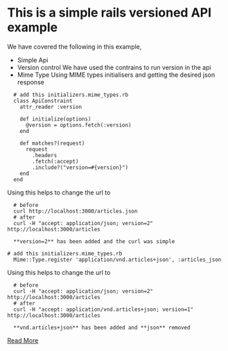 # This is a simple rails versioned API example


We have covered the following in this example,

 * Simple Api
 * Version control
    We have used the contrains to run version in the api
 * Mime Type
    Using MIME types initialisers and getting the desired json response


```constraints
  # add this initializers.mime_types.rb
  class ApiConstraint
    attr_reader :version

    def initialize(options)
      @version = options.fetch(:version)
    end

    def matches?(request)
      request
        .headers
        .fetch(:accept)
        .include?("version=#{version}")
    end
  end
```
Using this helps to change the url to
````
  # before
  curl http://localhost:3000/articles.json
  # after
  curl -H "accept: application/json; version=2" http://localhost:3000/articles

  **version=2** has been added and the curl was simple
````

```Mime Type
# add this initializers.mime_types.rb
  Mime::Type.register 'application/vnd.articles+json', :articles_json
```

Using this helps to change the url to
````
  # before
  curl -H "accept: application/json; version=2" http://localhost:3000/articles
  # after
  curl -H "accept: application/vnd.articles+json; version=1" http://localhost:3000/articles

  **vnd.articles+json** has been added and **json** removed
````
[Read More](http://blog.steveklabnik.com/posts/2011-07-03-nobody-understands-rest-or-http#i_want_my_api_to_be_versioned)
